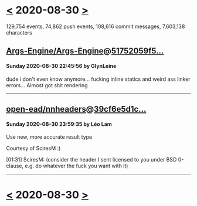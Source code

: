 # [<](2020-08-29.md) 2020-08-30 [>](2020-08-31.md)

129,754 events, 74,862 push events, 108,616 commit messages, 7,603,138 characters


## [Args-Engine/Args-Engine](https://github.com/Args-Engine/Args-Engine)@[51752059f5...](https://github.com/Args-Engine/Args-Engine/commit/51752059f523962d550e2b55a52a4f7c05920b0f)
#### Sunday 2020-08-30 22:45:56 by GlynLeine

dude i don't even know anymore... fucking inline statics and weird ass linker errors... Almost got shit rendering

---
## [open-ead/nnheaders](https://github.com/open-ead/nnheaders)@[39cf6e5d1c...](https://github.com/open-ead/nnheaders/commit/39cf6e5d1c80ba93f57369c12ae083cb96f3ea76)
#### Sunday 2020-08-30 23:59:35 by Léo Lam

Use new, more accurate result type

Courtesy of SciresM :)

[01:31] SciresM: (consider the header I sent licensed to you under BSD 0-clause, e.g. do whatever the fuck you want with it)

---

# [<](2020-08-29.md) 2020-08-30 [>](2020-08-31.md)

